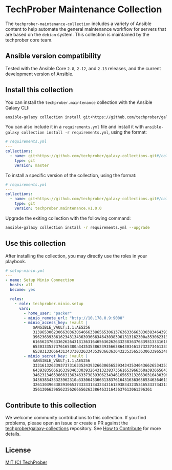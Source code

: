 # TechProber Maintenance Collection

The `techprober-maintenance-collection` includes a variety of Ansible content to help automate the general maintenance workflow for servers that are based on the `debian` system. This collection is maintained by the techprober core team.

## Ansible version compatibility

Tested with the Ansible Core `2.8`, `2.12`, and `2.13` releases, and the current development version of Ansible.

## Install this collection

You can install the `techprober.maintenance` collection with the Ansible Galaxy CLI:

```bash
ansible-galaxy collection install git+https://github.com/techprober/galaxy-collections#/collections/maintenance,master
```

You can also include it in a `requirements.yml` file and install it with `ansible-galaxy collection install -r requirements.yml`, using the format:

```yaml
# requirements.yml
---
collections:
  - name: git+https://github.com/techprober/galaxy-collections.git#/collections/maintenance
    type: git
    version: master
```

To install a specific version of the collection, using the format:

```yaml
# requirements.yml
---
collections:
  - name: git+https://github.com/techprober/galaxy-collections.git#/collections/maintenance
    type: git
    version: techprober.maintenance.v1.0.0
```

Upgrade the exiting collection with the following command:

```bash
ansible-galaxy collection install -r requirements.yml --upgrade
```

## Use this collection

After installing the collection, you may directly use the roles in your playbook.

```yaml
# setup-minio.yml
---
- name: Setup Minio Connection
  hosts: all
  become: yes

  roles:
    - role: techprober.minio.setup
      vars:
        - home_user: "packer"
        - minio_remote_url: "http://10.178.0.9:9000"
        - minio_access_key: !vault |
            $ANSIBLE_VAULT;1.1;AES256
            31396530623066303630646663386565306137636336663830383464393334326530633762666664
            3962363938616234313436393666346430383961313162300a353062313465613462663636643535
            61656237633362626431313631646563626263323836376339313331616562333361383230623435
            6530333537376165380a343535386239356638643034613732373461333865343164626563666531
            65383133666431343730326334353936636364323535653630633965346362386233
        - minio_secret_key: !vault |
            $ANSIBLE_VAULT;1.1;AES256
            33316132633937373163353439326630656539343435346436626534353936386538653761663466
            6439383566616339346330393264313238373561653966360a393665643334646235633738613037
            34623134653866313634633738393062343461656531326630316430396432643531353661346239
            3436383433323962310a333064336631383761643163636565346364613664396361636533636466
            32613039633839306537333331343234316139383432353465333734313561373437366235613636
            3561306639656235626665626338646331643637613061396361
```

## Contribute to this collection

We welcome community contributions to this collection. If you find problems, please open an issue or create a PR against the [techprober/galaxy-collections](https://github.com/techprober/galaxy-collections) repository. See [How to Contribute](https://github.com/techprober/galaxy-collections/blob/master/docs/contribute.md) for more details.

## License

[MIT (C) TechProber](https://github.com/yqlbu/TechProber/galaxy-collections/blob/master/LICENSE)
